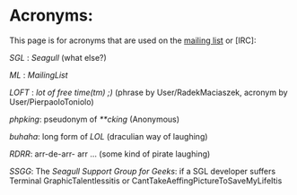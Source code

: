 <!-- Name: Community/IRC/Acronyms -->
<!-- Version: 5 -->
<!-- Last-Modified: 2006/03/22 20:30:45 -->
<!-- Author: werner -->
# Acronyms:

This page is for acronyms that are used on the [mailing list](http://lists.sourceforge.net/lists/listinfo/seagull-general) or [IRC]:

*SGL* : _Seagull_ (what else?)

*ML* : _MailingList_

*LOFT* : *lot of free time(tm) ;)* (phrase by User/RadekMaciaszek, acronym by User/PierpaoloToniolo)

*phpking*: pseudonym of _**cking_ (Anonymous)

*buhaha*: long form of _LOL_ (draculian way of laughing)

*RDRR*: arr-de-arr- arr ... (some kind of pirate laughing)

*SSGG*: The _Seagull Support Group for Geeks_: if a SGL developer suffers Terminal GraphicTalentlessitis or  CantTakeAeffingPictureToSaveMyLifeItis